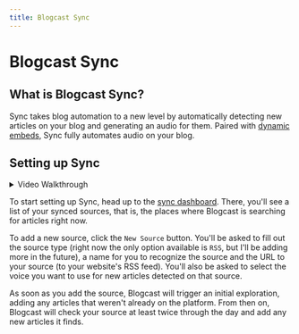 ```yaml
---
title: Blogcast Sync
---
```

# Blogcast Sync

## What is Blogcast Sync?

Sync takes blog automation to a new level by automatically detecting new articles on your blog and generating an audio for them. Paired with [dynamic embeds](embeds/dynamic), Sync fully automates audio on your blog.

## Setting up Sync

<details>
<summary>Video Walkthrough</summary>

![Guided tutorial](images/sync/demo.gif)

</details>

To start setting up Sync, head up to the [sync dashboard](https://blogcast.host/sync). There, you'll see a list of your synced sources, that is, the places where Blogcast is searching for articles right now.

To add a new source, click the `New Source` button. You'll be asked to fill out the source type (right now the only option available is `RSS`, but I'll be adding more in the future), a name for you to recognize the source and the URL to your source (to your website's RSS feed). You'll also be asked to select the voice you want to use for new articles detected on that source.

As soon as you add the source, Blogcast will trigger an initial exploration, adding any articles that weren't already on the platform. From then on, Blogcast will check your source at least twice through the day and add any new articles it finds.
